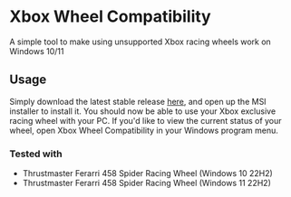 # Xbox Wheel Compatibility
A simple tool to make using unsupported Xbox racing wheels work on Windows 10/11

## Usage
Simply download the latest stable release [here](https://github.com/cmumme/XboxWheelCompatibility/releases), and open up the MSI installer to install it. You should now be able to use your Xbox exclusive racing wheel with your PC. If you'd like to view the current status of your wheel, open Xbox Wheel Compatibility in your Windows program menu.

### Tested with
- Thrustmaster Ferarri 458 Spider Racing Wheel (Windows 10 22H2)
- Thrustmaster Ferarri 458 Spider Racing Wheel (Windows 11 22H2)

